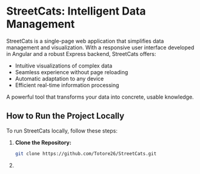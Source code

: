 # StreetCats: Intelligent Data Management

StreetCats is a single-page web application that simplifies data management and visualization. With a responsive user interface developed in Angular and a robust Express backend, StreetCats offers:

- Intuitive visualizations of complex data
- Seamless experience without page reloading
- Automatic adaptation to any device
- Efficient real-time information processing

A powerful tool that transforms your data into concrete, usable knowledge.

## How to Run the Project Locally

To run StreetCats locally, follow these steps:

1. **Clone the Repository:**
   ```bash
   git clone https://github.com/Totore26/StreetCats.git
2. 

